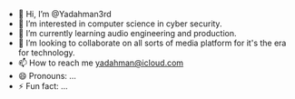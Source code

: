 - 👋 Hi, I’m @Yadahman3rd
- 👀 I’m interested in computer science in cyber security.
- 🌱 I’m currently learning audio engineering and production.
- 💞️ I’m looking to collaborate on all sorts of media platform for it's the era for technology.
- 📫 How to reach me yadahman@icloud.com
- 😄 Pronouns: ...
- ⚡ Fun fact: ...

<!---
Yadahman3rd/Yadahman3rd is a ✨ special ✨ repository because its `README.md` (this file) appears on your GitHub profile.
You can click the Preview link to take a look at your changes.
--->
